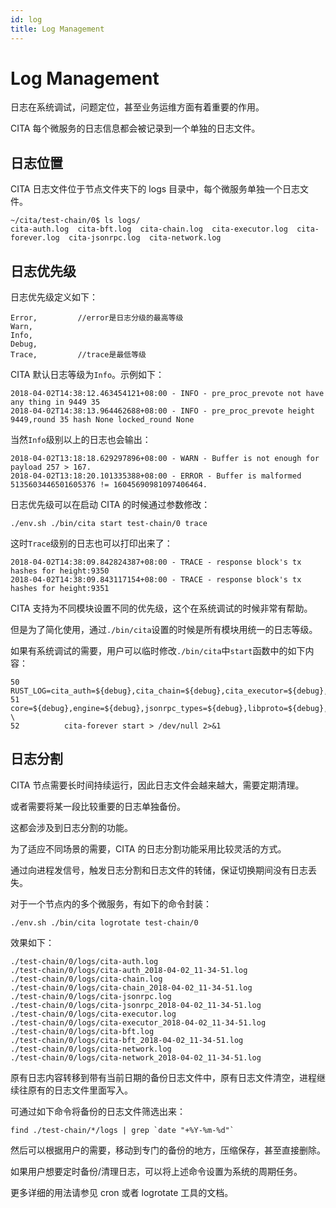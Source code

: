 ```yaml
---
id: log
title: Log Management
---
```

# Log Management

日志在系统调试，问题定位，甚至业务运维方面有着重要的作用。

CITA 每个微服务的日志信息都会被记录到一个单独的日志文件。

## 日志位置

CITA 日志文件位于节点文件夹下的 logs 目录中，每个微服务单独一个日志文件。

    ~/cita/test-chain/0$ ls logs/
    cita-auth.log  cita-bft.log  cita-chain.log  cita-executor.log  cita-forever.log  cita-jsonrpc.log  cita-network.log
    

## 日志优先级

日志优先级定义如下：

    Error,         //error是日志分级的最高等级
    Warn,
    Info,
    Debug,
    Trace,         //trace是最低等级
    

CITA 默认日志等级为`Info`。示例如下：

    2018-04-02T14:38:12.463454121+08:00 - INFO - pre_proc_prevote not have any thing in 9449 35
    2018-04-02T14:38:13.964462688+08:00 - INFO - pre_proc_prevote height 9449,round 35 hash None locked_round None
    

当然`Info`级别以上的日志也会输出：

    2018-04-02T13:18:18.629297896+08:00 - WARN - Buffer is not enough for payload 257 > 167.
    2018-04-02T13:18:20.101335388+08:00 - ERROR - Buffer is malformed 5135603446501605376 != 16045690981097406464.
    

日志优先级可以在启动 CITA 的时候通过参数修改：

    ./env.sh ./bin/cita start test-chain/0 trace
    

这时`Trace`级别的日志也可以打印出来了：

    2018-04-02T14:38:09.842824387+08:00 - TRACE - response block's tx hashes for height:9350
    2018-04-02T14:38:09.843117154+08:00 - TRACE - response block's tx hashes for height:9351
    

CITA 支持为不同模块设置不同的优先级，这个在系统调试的时候非常有帮助。

但是为了简化使用，通过`./bin/cita`设置的时候是所有模块用统一的日志等级。

如果有系统调试的需要，用户可以临时修改`./bin/cita`中`start`函数中的如下内容：

    50          RUST_LOG=cita_auth=${debug},cita_chain=${debug},cita_executor=${debug},cita_jsonrpc=${debug},cita_network=${debug},cita_bft=${debug},\
    51  core=${debug},engine=${debug},jsonrpc_types=${debug},libproto=${debug},proof=${debug},txpool=${debug} \
    52          cita-forever start > /dev/null 2>&1
    

## 日志分割

CITA 节点需要长时间持续运行，因此日志文件会越来越大，需要定期清理。

或者需要将某一段比较重要的日志单独备份。

这都会涉及到日志分割的功能。

为了适应不同场景的需要，CITA 的日志分割功能采用比较灵活的方式。

通过向进程发信号，触发日志分割和日志文件的转储，保证切换期间没有日志丢失。

对于一个节点内的多个微服务，有如下的命令封装：

    ./env.sh ./bin/cita logrotate test-chain/0
    

效果如下：

    ./test-chain/0/logs/cita-auth.log
    ./test-chain/0/logs/cita-auth_2018-04-02_11-34-51.log
    ./test-chain/0/logs/cita-chain.log
    ./test-chain/0/logs/cita-chain_2018-04-02_11-34-51.log
    ./test-chain/0/logs/cita-jsonrpc.log
    ./test-chain/0/logs/cita-jsonrpc_2018-04-02_11-34-51.log
    ./test-chain/0/logs/cita-executor.log
    ./test-chain/0/logs/cita-executor_2018-04-02_11-34-51.log
    ./test-chain/0/logs/cita-bft.log
    ./test-chain/0/logs/cita-bft_2018-04-02_11-34-51.log
    ./test-chain/0/logs/cita-network.log
    ./test-chain/0/logs/cita-network_2018-04-02_11-34-51.log
    

原有日志内容转移到带有当前日期的备份日志文件中，原有日志文件清空，进程继续往原有的日志文件里面写入。

可通过如下命令将备份的日志文件筛选出来：

    find ./test-chain/*/logs | grep `date "+%Y-%m-%d"`
    

然后可以根据用户的需要，移动到专门的备份的地方，压缩保存，甚至直接删除。

如果用户想要定时备份/清理日志，可以将上述命令设置为系统的周期任务。

更多详细的用法请参见 cron 或者 logrotate 工具的文档。